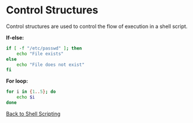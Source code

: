 
# Control Structures

Control structures are used to control the flow of execution in a shell script.

**If-else:**

```bash
if [ -f "/etc/passwd" ]; then
    echo "File exists"
else
    echo "File does not exist"
fi
```

**For loop:**

```bash
for i in {1..5}; do
    echo $i
done
```

[Back to Shell Scripting](./index.md)
